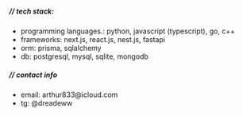 <h5>// tech stack:</h5>
<ul>
  <li>
    programming languages.: python, javascript (typescript), go, c++
  </li>
  <li>
    frameworks: next.js, react.js, nest.js, fastapi
  </li>
  <li>
    orm: prisma, sqlalchemy
  </li>
  <li>
    db: postgresql, mysql, sqlite, mongodb
  </li>
</ul>

<h5>// contact info</h5>
<ul>
  <li>email: arthur833@icloud.com</li>
  <li>tg: @dreadeww</li>
</ul>

<!--
**dreadew/dreadew** is a ✨ _special_ ✨ repository because its `README.md` (this file) appears on your GitHub profile.

Here are some ideas to get you started:

- 🔭 I’m currently working on ...
- 🌱 I’m currently learning ...
- 👯 I’m looking to collaborate on ...
- 🤔 I’m looking for help with ...
- 💬 Ask me about ...
- 📫 How to reach me: ...
- 😄 Pronouns: ...
- ⚡ Fun fact: ...
-->
